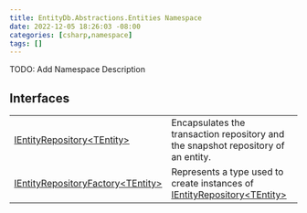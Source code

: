 ```yaml
---
title: EntityDb.Abstractions.Entities Namespace
date: 2022-12-05 18:26:03 -08:00
categories: [csharp,namespace]
tags: []
---
```



TODO: Add Namespace Description

## Interfaces
<table><tr><td><a href='/posts/csharp.interface.entitydb.abstractions.entities.ientityrepository-1/'>IEntityRepository&lt;TEntity&gt;</a></td><td>
Encapsulates the transaction repository and the snapshot repository of an entity.
</td></tr><tr><td><a href='/posts/csharp.interface.entitydb.abstractions.entities.ientityrepositoryfactory-1/'>IEntityRepositoryFactory&lt;TEntity&gt;</a></td><td>
Represents a type used to create instances of <a href='/posts/csharp.interface.entitydb.abstractions.entities.ientityrepository-1/'>IEntityRepository&lt;TEntity&gt;</a></td></tr></table>
